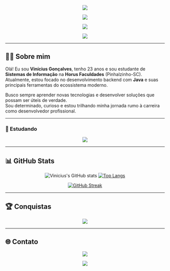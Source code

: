 <!-- Banner superior animado com gradiente azul-roxo VIBRANTE -->
<p align="center">
  <img src="https://capsule-render.vercel.app/api?type=waving&color=gradient&height=200&section=header&text=&fontSize=40&fontColor=ffffff&animation=fadeIn&gradient=0,3B00FF,8A2BE2,DA00FF" />
</p>

<!-- Nome com efeito typing em cores NEON alternadas -->
<p align="center">
  <img src="https://readme-typing-svg.demolab.com?font=Fira+Code&size=32&weight=700&pause=1000&color=00FFFF,FF00FF,00FF00&center=true&vCenter=true&width=450&repeat=true&lines=Vin%C3%ADcius%20Gon%C3%A7alves" />
</p>

<!-- Frase com efeito typing em cores FLUORESCENTES -->
<p align="center">
  <img src="https://readme-typing-svg.demolab.com?font=Fira+Code&size=24&weight=700&pause=1000&color=FF0000,FFFF00,00FF00,00FFFF,FF00FF&center=true&vCenter=true&width=500&repeat=true&lines=Developer+in+development" />
</p>
<!-- Rodapé animado com gradiente azul-roxo INTENSO -->
<p align="center">
  <img src="https://capsule-render.vercel.app/api?type=waving&color=gradient&height=120&section=footer&gradient=0,3B00FF,8A2BE2,DA00FF"/>
</p>



---

## 👨‍💻 Sobre mim

Olá! Eu sou **Vinícius Gonçalves**, tenho 23 anos e sou estudante de **Sistemas de Informação** na **Horus Faculdades** (Pinhalzinho-SC).  
Atualmente, estou focado no desenvolvimento backend com **Java** e suas principais ferramentas do ecossistema moderno.

Busco sempre aprender novas tecnologias e desenvolver soluções que possam ser úteis de verdade.  
Sou determinado, curioso e estou trilhando minha jornada rumo à carreira como desenvolvedor profissional.

---

### 🚀 Estudando

<p align="center">
  <img src="https://skillicons.dev/icons?i=java,spring,postgres,docker,maven" />
</p>

---


## 📊 GitHub Stats

<div align="center">

  ![Vinicius's GitHub stats](https://github-readme-stats.vercel.app/api?username=ViniciusGoncaIves&show_icons=true&theme=tokyonight&hide=stars)
  [![Top Langs](https://github-readme-stats.vercel.app/api/top-langs/?username=ViniciusGoncaIves&layout=compact&theme=tokyonight)](https://github.com/ViniciusGoncaIves)

  [![GitHub Streak](https://streak-stats.demolab.com?user=ViniciusGoncaIves&theme=tokyonight&date_format=M%20j%5B%2C%20Y%5D)](https://git.io/streak-stats)

</div>

---

## 🏆 Conquistas

<p align="center">
  <img src="https://github-profile-trophy.vercel.app/?username=ViniciusGoncaIves&theme=tokyonight&no-frame=true&no-bg=true&margin-w=10" />
</p>

---

## 🌐 Contato

<p align="center">
  <a href="https://www.linkedin.com/in/vin%C3%ADcius-gon%C3%A7alves-167884301/" target="_blank">
    <img src="https://img.shields.io/badge/-LinkedIn-blue?style=for-the-badge&logo=linkedin">
  </a>
  <a href="https://github.com/ViniciusGoncaIves" target="_blank">
  </a>
</p>


<!-- Rodapé minimalista com toque neon -->
<p align="center">
  <a href="https://github.com/viniciusgoncalves">
    <img src="https://capsule-render.vercel.app/api?type=soft&color=0:3B00FF,100:DA00FF&height=80&section=footer&text=Obrigado+pela+visita+&fontSize=18&animation=twinkling" />
  </a>
</p>
